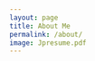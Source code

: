 ```yaml
---
layout: page
title: About Me
permalink: /about/
image: Jpresume.pdf
---
```


<!-- <iframe src="/images/Jpresume.pdf" allowTransparency="true" height="1500px" width="1000px" scrolling="no" frameborder="0" />  -->
<!-- ![JpResume](/images/01.jpg) -->
<!-- <iframe src="/index.pdf" width="100%" height="100%"> -->
<!-- <embed src="/images/Jpresume.pdf" type="application/pdf" width="100%" height="100%" internalinstanceid="81 /> -->

